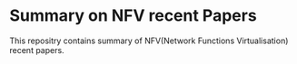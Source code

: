 # Summary on NFV recent Papers
This repositry contains summary of NFV(Network Functions Virtualisation) recent  papers.
